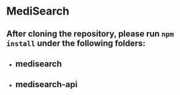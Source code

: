 # MediSearch

## After cloning the repository, please run **`npm install`** under the following folders:
*  ## **medisearch**
*  ## **medisearch-api**